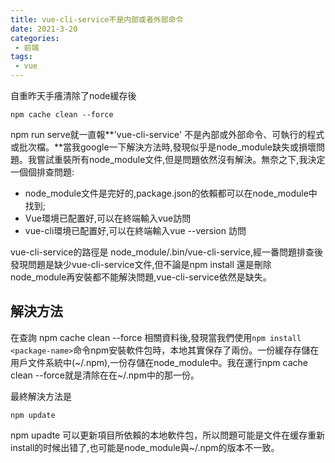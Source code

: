 ```yaml
---
title: vue-cli-service不是内部或者外部命令
date: 2021-3-20
categories:
 - 前端
tags:
 - vue
---
```

自重昨天手癢清除了node緩存後

```shell
npm cache clean --force
```

npm run serve就一直報**'vue-cli-service' 不是內部或外部命令、可執行的程式或批次檔。**當我google一下解決方法時,發現似乎是node_module缺失或損壞問題。我嘗試重裝所有node_module文件,但是問題依然沒有解決。無奈之下,我決定一個個排查問題:

- node_module文件是完好的,package.json的依賴都可以在node_module中找到;
- Vue環境已配置好,可以在終端輸入vue訪問
- vue-cli環境已配置好,可以在終端輸入vue --version 訪問

vue-cli-service的路徑是 node_module/.bin/vue-cli-service,經一番問題排查後發現問題是缺少vue-cli-service文件,但不論是npm install 還是刪除node_module再安裝都不能解決問題,vue-cli-service依然是缺失。



## 解決方法

在查詢 npm cache clean --force 相關資料後,發現當我們使用`npm install <package-name>`命令npm安裝軟件包時，本地其實保存了兩份。一份緩存存儲在用戶文件系統中(~/.npm),一份存儲在node_module中。我在運行npm cache clean --force就是清除在在~/.npm中的那一份。

最終解決方法是

```shell
npm update
```

npm upadte 可以更新項目所依賴的本地軟件包，所以問題可能是文件在缓存重新install的时候出错了,也可能是node_module與~/.npm的版本不一致。




